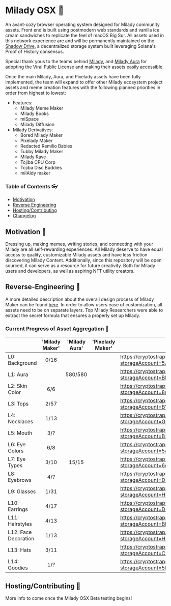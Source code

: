 # Milady OSX :kimono:
An avant-cozy browser operating system designed for Milady community assets. Front end is built using postmodern web standards and vanilla ice cream sandwiches to replicate the feel of macOS Big Sur. All assets used in this network experience are and will be permanently maintained on the [Shadow Drive](https://shdw.genesysgo.com/), a decentralized storage system built leveraging Solana's Proof of History consensus. 

Special thank yous to the teams behind [Milady](https://twitter.com/miladymaker), and [Milady Aura](https://twitter.com/miladyauras) for adopting the Viral Public License and making their assets easily accessible. 

Once the main Milady, Aura, and Pixelady assets have been fully implemented, the team will expand to offer other Milady ecosystem project assets and meme creation features with the following planned priorities in order from highest to lowest:
- Features:
  - Milady Meme Maker
  - Milady Books
  - miSpace
  - Milady Diffusion 
- Milady Derivatives:
  - Bored Milady Maker
  - Pixelady Maker
  - Redacted Remilio Babies
  - Tubby Milady Maker
  - Milady Rave
  - Tojiba CPU Corp
  - Tojiba Disc Buddies
  - milAIdy maker

### Table of Contents :eyeglasses:
- [Motivation](#Motivation)
- [Reverse Engineering](#Reverse-Engineering)
- [Hosting/Contributing](#Hosting/Contributing)
- [Changelog](#Changelog)


## Motivation :womans_hat:
Dressing up, making memes, writing stories, and connecting with your Milady are all self-rewarding experiences. All Milady deserve to have equal access to quality, customizable Milady assets and have less friction discovering Milady Content. Additionally, since this repository will be open sourced, it can serve as a resource for future creativity. Both for Milady users and developers, as well as aspiring NFT utility creators. 


## Reverse-Engineering :yarn:
A more detailed description about the overall design process of Milady Maker can be found [here](https://goldenlight.mirror.xyz/aSbBpC_h07_a5DJA3mXAiclE4VF7UpQUhPbIpGg6iWo). In order to allow users ease of customization, all assets need to be on separate layers. Top Milady Researchers were able to extract the secret formula that ensures a properly set up Milady.

### Current Progress of Asset Aggregation :gem:

|                       | 'Milady Maker' |   'Milady Aura' |   'Pixelady Maker' |  'Shadow Drive'                                                                                         |
|-----------------------|:---------------:|:---------------:|:-----------------:|---------------------------------------------------------------------------------------------------------|
| L0: Background        |  0/16           |                 |                   |https://cryptostraps.tools/shadow-drive/files?storageAccount=5AUZL2xHAy6GWHap4EYuaNCWUaMjFV3k3ochzk5b8MHD|
| L1: Aura              |                 |   580/580       |                   |https://cryptostraps.tools/shadow-drive/files?storageAccount=BE6tS4xnHnEbjF5ED6xEWZGeTA9De7upPiQC1ue7TnT6|
| L2: Skin Color        |  6/6            |                 |                   |https://cryptostraps.tools/shadow-drive/files?storageAccount=8pJ2PZrrT2XpbXzktSkmGXUUa9G84MR3ctVa1kp7sDAq|
| L3: Tops              |  2/57           |                 |                   |https://cryptostraps.tools/shadow-drive/files?storageAccount=BVcrWigpnQV8vjGZp3aizsjgxVVuNVNygscdbsZProWz|
| L4: Necklaces         |  1/13           |                 |                   |https://cryptostraps.tools/shadow-drive/files?storageAccount=Ga5RDWE9ASkGZrfszTXxsMNaMGArjwhCmCKxrcjMuC2q|
| L5: Mouth             |  3/?            |                 |                   |https://cryptostraps.tools/shadow-drive/files?storageAccount=B2pd9KJfCBJsiUZm1J3bGDijiK1MH825ywYqofzuHfZD|
| L6: Eye Colors        |  6/8            |                 |                   |https://cryptostraps.tools/shadow-drive/files?storageAccount=5aq1d4pbjJ57TWayRGsJ1EP513ra4wRWLTPbmnNXFyEg|
| L7: Eye Types         |  3/10           |   15/15         |                   |https://cryptostraps.tools/shadow-drive/files?storageAccount=6dHmeNNevSd5aEySPTMS4umX873yLyduV9rj67d8XmMR|
| L8: Eyebrows          |  4/?            |                 |                   |https://cryptostraps.tools/shadow-drive/files?storageAccount=DC4tYxHHqJf7mbFLhGMH7g7Xvk1dTPAhwbQHM2aLDjkR|
| L9: Glasses           |  1/31           |                 |                   |https://cryptostraps.tools/shadow-drive/files?storageAccount=H9dEwDk9G6QLogegq16tk1YS5Tuy4bMzUsFEHR1NoMvw|
| L10: Earrings         |  4/17           |                 |                   |https://cryptostraps.tools/shadow-drive/files?storageAccount=D974uWtQ1HGHFdBjKps7uaBo7NPEGXiJSxj7c7pQNdA |
| L11: Hairstyles       |  4/13           |                 |                   |https://cryptostraps.tools/shadow-drive/files?storageAccount=BbE42mmn3cPzt4hNjAxoBZt77Zpv8GDWCWQDJ544gNqE|
| L12: Face Decoration  |  1/13           |                 |                   |https://cryptostraps.tools/shadow-drive/files?storageAccount=HcqrmwB7AUiVXhcpGFHN8A96bUGmqwdehf8nXekBH7M8|
| L13: Hats             |  3/11           |                 |                   |https://cryptostraps.tools/shadow-drive/files?storageAccount=CFpBYrfxHCK8EeT3uHRtFsFA5AvNaufyzYyiFPLBaccx|
| L14: Goodies          |  1/?            |                 |                   |https://cryptostraps.tools/shadow-drive/files?storageAccount=5FSMjr4ontsxUxmDjoKH1b6VBMHsaFw6Vcj1WE3CrGiJ|

## Hosting/Contributing :prayer_beads:
More info to come once the Milady OSX Beta testing begins!


